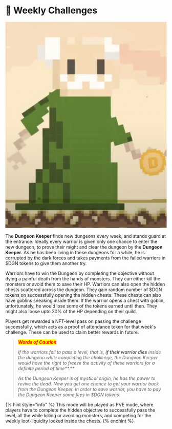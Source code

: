 # 📅 Weekly Challenges

![](<../../../.gitbook/assets/image (1).png>)

The **Dungeon Keeper** finds new dungeons every week, and stands guard at the entrance. Ideally every warrior is given only one chance to enter the new dungeon, to prove their might and clear the dungeon by the **Dungeon Keeper**. As he has been living in these dungeons for a while, he is corrupted by the dark forces and takes payments from the failed warriors in $DGN tokens to give them another try.

Warriors have to win the Dungeon by completing the objective without dying a painful death from the hands of monsters. They can either kill the monsters or avoid them to save their HP. Warriors can also open the hidden chests scattered across the dungeon. They gain random number of $DGN tokens on successfully opening the hidden chests. These chests can also have goblins sneaking inside them. If the warrior opens a chest with goblin, unfortunately, he would lose some of the tokens earned until then. They might also loose upto 20% of the HP depending on their guild.

Players get rewarded a NFT-level pass on passing the challenge successfully, which acts as a proof of attendance token for that week's challenge. These can be used to claim better rewards in future.

> _<mark style="color:red;">**Words of Caution**</mark>_
>
> _If the warriors fail to pass a level, that is, **if their warrior dies** inside the dungeon while completing the challenge, the Dungeon Keeper would have the right to freeze the activity of these warriors for a definite period of time**.**_
>
> _As the Dungeon Keeper is of mystical origin, he has the power to revive the dead. Now you get one chance to get your warrior back from the Dungeon Keeper. In order to save warrior, you have to pay the Dungeon Keeper some fees in $DGN tokens._

{% hint style="info" %}
This mode will be played as PVE mode, where players have to complete the hidden objective to successfully pass the level, all the while killing or avoiding monsters, and competing for the weekly loot-liquidity locked inside the chests.
{% endhint %}
